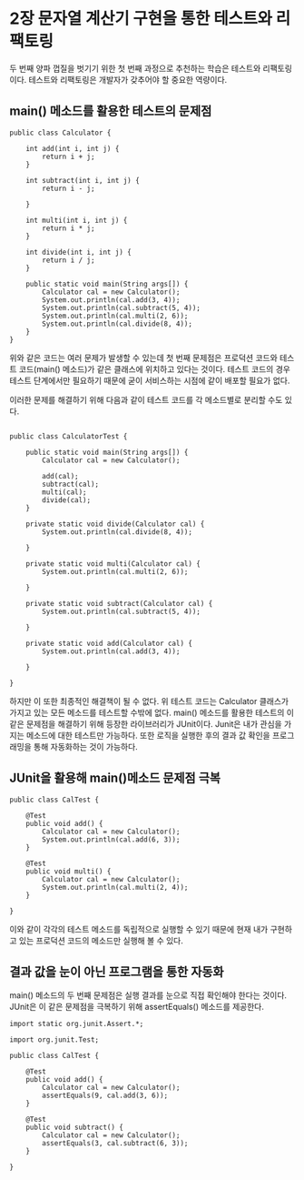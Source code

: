 # 2장 문자열 계산기 구현을 통한 테스트와 리팩토링
두 번째 양파 껍질을 벗기기 위한 첫 번째 과정으로 추천하는 학습은 테스트와 리팩토링이다.
테스트와 리팩토링은 개발자가 갖추어야 할 중요한 역량이다.

## main() 메소드를 활용한 테스트의 문제점
```
public class Calculator {

	int add(int i, int j) {
		return i + j;
	}

	int subtract(int i, int j) {
		return i - j;

	}

	int multi(int i, int j) {
		return i * j;
	}

	int divide(int i, int j) {
		return i / j;
	}

	public static void main(String args[]) {
		Calculator cal = new Calculator();
		System.out.println(cal.add(3, 4));
		System.out.println(cal.subtract(5, 4));
		System.out.println(cal.multi(2, 6));
		System.out.println(cal.divide(8, 4));
	}
}
```
위와 같은 코드는 여러 문제가 발생할 수 있는데 첫 번째 문제점은 프로덕션 코드와 테스트 코드(main() 메소드)가 같은 클래스에 위치하고 있다는 것이다.
테스트 코드의 경우 테스트 단계에서만 필요하기 때문에 굳이 서비스하는 시점에 같이 배포할 필요가 없다.

이러한 문제를 해결하기 위해 다음과 같이 테스트 코드를 각 메소드별로 분리할 수도 있다.

```

public class CalculatorTest {

	public static void main(String args[]) {
		Calculator cal = new Calculator();

		add(cal);
		subtract(cal);
		multi(cal);
		divide(cal);
	}

	private static void divide(Calculator cal) {
		System.out.println(cal.divide(8, 4));

	}

	private static void multi(Calculator cal) {
		System.out.println(cal.multi(2, 6));

	}

	private static void subtract(Calculator cal) {
		System.out.println(cal.subtract(5, 4));

	}

	private static void add(Calculator cal) {
		System.out.println(cal.add(3, 4));

	}

}
```
하지만 이 또한 최종적인 해결책이 될 수 없다.
위 테스트 코드는 Calculator 클래스가 가지고 있는 모든 메소드를 테스트할 수밖에 없다.
main() 메소드를 활용한 테스트의 이 같은 문제점을 해결하기 위해 등장한 라이브러리가 JUnit이다.
Junit은 내가 관심을 가지는 메소드에 대한 테스트만 가능하다. 또한 로직을 실행한 후의 결과 값 확인을 프로그래밍을 통해 자동화하는 것이 가능하다.

## JUnit을 활용해 main()메소드 문제점 극복

```
public class CalTest {

	@Test
	public void add() {
		Calculator cal = new Calculator();
		System.out.println(cal.add(6, 3));
	}
	
	@Test
	public void multi() {
		Calculator cal = new Calculator();
		System.out.println(cal.multi(2, 4));
	}

}
```

이와 같이 각각의 테스트 메소드를 독립적으로 실행할 수 있기 때문에 현재 내가 구현하고 있는 프로덕션 코드의 메소드만 실행해 볼 수 있다.

## 결과 값을 눈이 아닌 프로그램을 통한 자동화
main() 메소드의 두 번째 문제점은 실행 결과를 눈으로 직접 확인해야 한다는 것이다.
JUnit은 이 같은 문제점을 극복하기 위해 assertEquals() 메소드를 제공한다.

```
import static org.junit.Assert.*;

import org.junit.Test;

public class CalTest {

	@Test
	public void add() {
		Calculator cal = new Calculator();
		assertEquals(9, cal.add(3, 6));
	}

	@Test
	public void subtract() {
		Calculator cal = new Calculator();
		assertEquals(3, cal.subtract(6, 3));
	}

}
```

